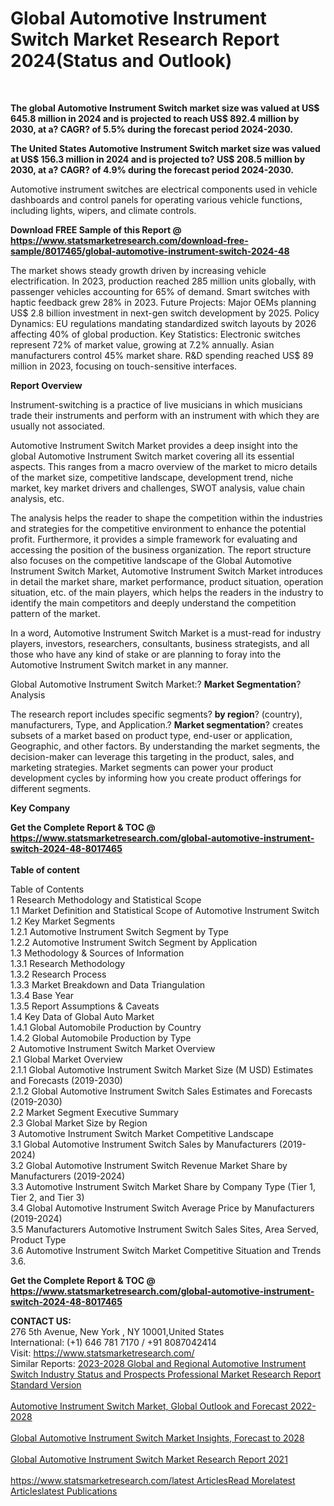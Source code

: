 <h1>Global Automotive Instrument Switch Market Research Report 2024(Status and Outlook)</h1><br/><p><strong>The global Automotive Instrument Switch market size was valued at US$ 645.8 million in 2024 and is projected to reach US$ 892.4 million by 2030, at a? <strong>CAGR</strong>? of 5.5% during the forecast period 2024-2030.</strong></p><p><strong>The United States Automotive Instrument Switch market size was valued at US$ 156.3 million in 2024 and is projected to? US$ 208.5 million by 2030, at a? <strong>CAGR</strong>? of 4.9% during the forecast period 2024-2030.</strong></p><p>Automotive instrument switches are electrical components used in vehicle dashboards and control panels for operating various vehicle functions, including lights, wipers, and climate controls.</p><p><strong>Download FREE Sample of this Report @ <a href="https://www.statsmarketresearch.com/download-free-sample/8017465/global-automotive-instrument-switch-2024-48">https://www.statsmarketresearch.com/download-free-sample/8017465/global-automotive-instrument-switch-2024-48</a></strong></p><p>The market shows steady growth driven by increasing vehicle electrification. In 2023, production reached 285 million units globally, with passenger vehicles accounting for 65% of demand. Smart switches with haptic feedback grew 28% in 2023. Future Projects: Major OEMs planning US$ 2.8 billion investment in next-gen switch development by 2025. Policy Dynamics: EU regulations mandating standardized switch layouts by 2026 affecting 40% of global production. Key Statistics: Electronic switches represent 72% of market value, growing at 7.2% annually. Asian manufacturers control 45% market share. R&D spending reached US$ 89 million in 2023, focusing on touch-sensitive interfaces.</p><p><strong>Report Overview</strong></p><p>Instrument-switching is a practice of live musicians in which musicians trade their instruments and perform with an instrument with which they are usually not associated.</p><p>Automotive Instrument Switch Market provides a deep insight into the global Automotive Instrument Switch market covering all its essential aspects. This ranges from a macro overview of the market to micro details of the market size, competitive landscape, development trend, niche market, key market drivers and challenges, SWOT analysis, value chain analysis, etc.</p><p>The analysis helps the reader to shape the competition within the industries and strategies for the competitive environment to enhance the potential profit. Furthermore, it provides a simple framework for evaluating and accessing the position of the business organization. The report structure also focuses on the competitive landscape of the Global Automotive Instrument Switch Market, Automotive Instrument Switch Market introduces in detail the market share, market performance, product situation, operation situation, etc. of the main players, which helps the readers in the industry to identify the main competitors and deeply understand the competition pattern of the market.</p><p>In a word, Automotive Instrument Switch Market is a must-read for industry players, investors, researchers, consultants, business strategists, and all those who have any kind of stake or are planning to foray into the Automotive Instrument Switch market in any manner.</p><p>Global Automotive Instrument Switch Market:? <strong>Market Segmentation</strong>? Analysis</p><p>The research report includes specific segments? <strong>by region</strong>? (country), manufacturers, Type, and Application.? <strong>Market segmentation</strong>? creates subsets of a market based on product type, end-user or application, Geographic, and other factors. By understanding the market segments, the decision-maker can leverage this targeting in the product, sales, and marketing strategies. Market segments can power your product development cycles by informing how you create product offerings for different segments.</p><p><strong>Key Company</strong></p><div><b>Get the Complete Report & TOC @ <a href="https://www.statsmarketresearch.com/global-automotive-instrument-switch-2024-48-8017465">https://www.statsmarketresearch.com/global-automotive-instrument-switch-2024-48-8017465</a></b></div><br><b>Table of content</b><p>Table of Contents<br /> 1 Research Methodology and Statistical Scope<br /> 1.1 Market Definition and Statistical Scope of Automotive Instrument Switch<br /> 1.2 Key Market Segments<br /> 1.2.1 Automotive Instrument Switch Segment by Type<br /> 1.2.2 Automotive Instrument Switch Segment by Application<br /> 1.3 Methodology & Sources of Information<br /> 1.3.1 Research Methodology<br /> 1.3.2 Research Process<br /> 1.3.3 Market Breakdown and Data Triangulation<br /> 1.3.4 Base Year<br /> 1.3.5 Report Assumptions & Caveats<br /> 1.4 Key Data of Global Auto Market<br /> 1.4.1 Global Automobile Production by Country<br /> 1.4.2 Global Automobile Production by Type<br /> 2 Automotive Instrument Switch Market Overview<br /> 2.1 Global Market Overview<br /> 2.1.1 Global Automotive Instrument Switch Market Size (M USD) Estimates and Forecasts (2019-2030)<br /> 2.1.2 Global Automotive Instrument Switch Sales Estimates and Forecasts (2019-2030)<br /> 2.2 Market Segment Executive Summary<br /> 2.3 Global Market Size by Region<br /> 3 Automotive Instrument Switch Market Competitive Landscape<br /> 3.1 Global Automotive Instrument Switch Sales by Manufacturers (2019-2024)<br /> 3.2 Global Automotive Instrument Switch Revenue Market Share by Manufacturers (2019-2024)<br /> 3.3 Automotive Instrument Switch Market Share by Company Type (Tier 1, Tier 2, and Tier 3)<br /> 3.4 Global Automotive Instrument Switch Average Price by Manufacturers (2019-2024)<br /> 3.5 Manufacturers Automotive Instrument Switch Sales Sites, Area Served, Product Type<br /> 3.6 Automotive Instrument Switch Market Competitive Situation and Trends<br /> 3.6.<br><div><b>Get the Complete Report & TOC @ <a href="https://www.statsmarketresearch.com/global-automotive-instrument-switch-2024-48-8017465">https://www.statsmarketresearch.com/global-automotive-instrument-switch-2024-48-8017465</a></b></div></p> <b>CONTACT US:</b><br>276 5th Avenue, New York , NY 10001,United States<br>International: (+1) 646 781 7170 / +91 8087042414<br>Visit: <a href="https://www.statsmarketresearch.com/">https://www.statsmarketresearch.com/</a><br>Similar Reports: <a href="https://www.statsmarketresearch.com/global-automotive-instrument-switch-2024-48-8017465">2023-2028 Global and Regional Automotive Instrument Switch Industry Status and Prospects Professional Market Research Report Standard Version</a><br/><br/><a href="https://www.statsmarketresearch.com/global-automotive-instrument-switch-2024-48-8017465">Automotive Instrument Switch Market, Global Outlook and Forecast 2022-2028</a><br/><br/><a href="https://www.statsmarketresearch.com/global-automotive-instrument-switch-2024-48-8017465">Global Automotive Instrument Switch Market Insights, Forecast to 2028</a><br/><br/><a href="https://www.statsmarketresearch.com/global-automotive-instrument-switch-2024-48-8017465">Global Automotive Instrument Switch Market Research Report 2021</a><br/><br/><a href="https://gyeongbokgung.com">https://www.statsmarketresearch.com/</a><a href="https://hallyeomaritime.com">latest Articles</a><a href="https://jingwansa.com">Read More</a><a href=https://nguoiviet.jp/">latest Articles</a><a href="https://www.intelmarketresearch.com/">latest Publications</a>